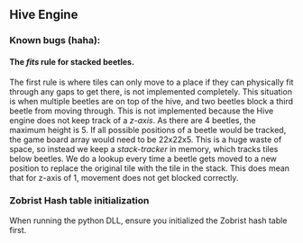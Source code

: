 ## Hive Engine


### Known bugs (haha):

#### The _fits_ rule for stacked beetles.
The first rule is where tiles can only move to a place if they can physically fit through any gaps to get there, is not implemented completely.
This situation is when multiple beetles are on top of the hive, and two beetles block a third beetle from moving through.
This is not implemented because the Hive engine does not keep track of a _z-axis_.
As there are 4 beetles, the maximum height is 5.
If all possible positions of a beetle would be tracked, the game board array would need to be 22x22x5.
This is a huge waste of space, so instead we keep a _stack-tracker_ in memory, which tracks tiles below beetles.
We do a lookup every time a beetle gets moved to a new position to replace the original tile with the tile in the stack.
This does mean that for z-axis of 1, movement does not get blocked correctly.


### Zobrist Hash table initialization
When running the python DLL, ensure you initialized the Zobrist hash table first.